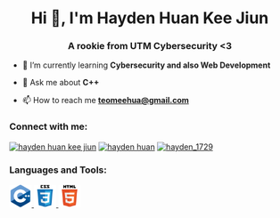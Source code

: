 <h1 align="center">Hi 👋, I'm Hayden Huan Kee Jiun</h1>
<h3 align="center">A rookie from UTM Cybersecurity <3</h3>

- 🌱 I’m currently learning **Cybersecurity and also Web Development**

- 💬 Ask me about **C++**

- 📫 How to reach me **teomeehua@gmail.com**

<h3 align="left">Connect with me:</h3>
<p align="left">
<a href="https://linkedin.com/in/hayden huan kee jiun" target="blank"><img align="center" src="https://raw.githubusercontent.com/rahuldkjain/github-profile-readme-generator/master/src/images/icons/Social/linked-in-alt.svg" alt="hayden huan kee jiun" height="30" width="40" /></a>
<a href="https://fb.com/hayden huan" target="blank"><img align="center" src="https://raw.githubusercontent.com/rahuldkjain/github-profile-readme-generator/master/src/images/icons/Social/facebook.svg" alt="hayden huan" height="30" width="40" /></a>
<a href="https://instagram.com/hayden_1729" target="blank"><img align="center" src="https://raw.githubusercontent.com/rahuldkjain/github-profile-readme-generator/master/src/images/icons/Social/instagram.svg" alt="hayden_1729" height="30" width="40" /></a>
</p>

<h3 align="left">Languages and Tools:</h3>
<p align="left"> <a href="https://www.w3schools.com/cpp/" target="_blank" rel="noreferrer"> <img src="https://raw.githubusercontent.com/devicons/devicon/master/icons/cplusplus/cplusplus-original.svg" alt="cplusplus" width="40" height="40"/> </a> <a href="https://www.w3schools.com/css/" target="_blank" rel="noreferrer"> <img src="https://raw.githubusercontent.com/devicons/devicon/master/icons/css3/css3-original-wordmark.svg" alt="css3" width="40" height="40"/> </a> <a href="https://www.w3.org/html/" target="_blank" rel="noreferrer"> <img src="https://raw.githubusercontent.com/devicons/devicon/master/icons/html5/html5-original-wordmark.svg" alt="html5" width="40" height="40"/> </a> </p>

